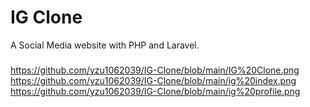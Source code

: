 # IG Clone

A Social Media website with PHP and Laravel.

### 
<https://github.com/yzu1062039/IG-Clone/blob/main/IG%20Clone.png>
<https://github.com/yzu1062039/IG-Clone/blob/main/ig%20index.png>
<https://github.com/yzu1062039/IG-Clone/blob/main/ig%20profile.png>

